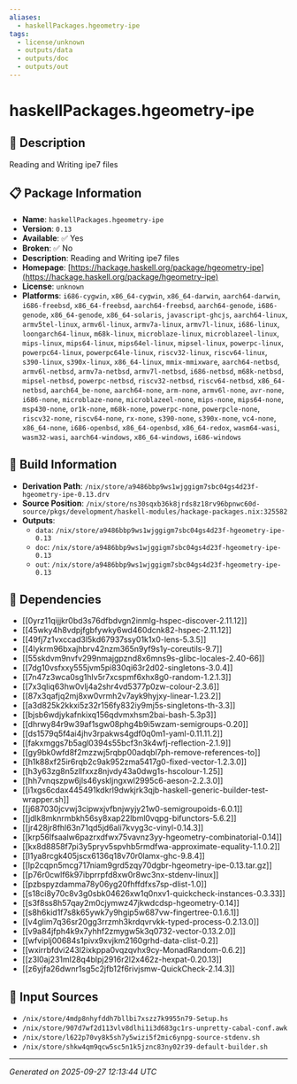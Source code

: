 ```yaml
---
aliases:
  - haskellPackages.hgeometry-ipe
tags:
  - license/unknown
  - outputs/data
  - outputs/doc
  - outputs/out
---
```


# haskellPackages.hgeometry-ipe

## 📝 Description

Reading and Writing ipe7 files

## 📋 Package Information

- **Name**: `haskellPackages.hgeometry-ipe`
- **Version**: `0.13`
- **Available**: ✅ Yes
- **Broken**: ✅ No
- **Description**: Reading and Writing ipe7 files
- **Homepage**: [https://hackage.haskell.org/package/hgeometry-ipe](https://hackage.haskell.org/package/hgeometry-ipe)
- **License**: `unknown`
- **Platforms**: `i686-cygwin`, `x86_64-cygwin`, `x86_64-darwin`, `aarch64-darwin`, `i686-freebsd`, `x86_64-freebsd`, `aarch64-freebsd`, `aarch64-genode`, `i686-genode`, `x86_64-genode`, `x86_64-solaris`, `javascript-ghcjs`, `aarch64-linux`, `armv5tel-linux`, `armv6l-linux`, `armv7a-linux`, `armv7l-linux`, `i686-linux`, `loongarch64-linux`, `m68k-linux`, `microblaze-linux`, `microblazeel-linux`, `mips-linux`, `mips64-linux`, `mips64el-linux`, `mipsel-linux`, `powerpc-linux`, `powerpc64-linux`, `powerpc64le-linux`, `riscv32-linux`, `riscv64-linux`, `s390-linux`, `s390x-linux`, `x86_64-linux`, `mmix-mmixware`, `aarch64-netbsd`, `armv6l-netbsd`, `armv7a-netbsd`, `armv7l-netbsd`, `i686-netbsd`, `m68k-netbsd`, `mipsel-netbsd`, `powerpc-netbsd`, `riscv32-netbsd`, `riscv64-netbsd`, `x86_64-netbsd`, `aarch64_be-none`, `aarch64-none`, `arm-none`, `armv6l-none`, `avr-none`, `i686-none`, `microblaze-none`, `microblazeel-none`, `mips-none`, `mips64-none`, `msp430-none`, `or1k-none`, `m68k-none`, `powerpc-none`, `powerpcle-none`, `riscv32-none`, `riscv64-none`, `rx-none`, `s390-none`, `s390x-none`, `vc4-none`, `x86_64-none`, `i686-openbsd`, `x86_64-openbsd`, `x86_64-redox`, `wasm64-wasi`, `wasm32-wasi`, `aarch64-windows`, `x86_64-windows`, `i686-windows`

## 🔧 Build Information

- **Derivation Path**: `/nix/store/a9486bbp9ws1wjggigm7sbc04gs4d23f-hgeometry-ipe-0.13.drv`
- **Source Position**: `/nix/store/ns30sqxb36k8jrds8z18rv96bpnwc60d-source/pkgs/development/haskell-modules/hackage-packages.nix:325582`
- **Outputs**:
  - `data`:  `/nix/store/a9486bbp9ws1wjggigm7sbc04gs4d23f-hgeometry-ipe-0.13`
  - `doc`:  `/nix/store/a9486bbp9ws1wjggigm7sbc04gs4d23f-hgeometry-ipe-0.13`
  - `out`:  `/nix/store/a9486bbp9ws1wjggigm7sbc04gs4d23f-hgeometry-ipe-0.13`

## 🔗 Dependencies

- [[0yrz11qijjkr0bd3s76dfbdvgn2inmlg-hspec-discover-2.11.12]]
- [[45wky4h8vdpjfgbfywky6wd460dcnk82-hspec-2.11.12]]
- [[49fj7z1vxccad3l5kd67937ssy01k1x0-lens-5.3.5]]
- [[4lykrm96bxajhbrv42nzm365n9yf9s1y-coreutils-9.7]]
- [[55skdvm9nvfv299nmajgpznd8x6mns9s-glibc-locales-2.40-66]]
- [[7dg10vsfxxy555jvm5pi830qi63r2d02-singletons-3.0.4]]
- [[7n47z3wca0sg1hlv5r7xcspmf6xhx8g0-random-1.2.1.3]]
- [[7x3qliq63hw0vlj4a2shr4vd5377p0zw-colour-2.3.6]]
- [[87x3qafjq2mj8xw0vrmh2v7ayk9hyjxy-linear-1.23.2]]
- [[a3d825k2kkxi5z32r156fy832iy9mj5s-singletons-th-3.3]]
- [[bjsb6wdjykafnkixq156qdvmxhsm2bai-bash-5.3p3]]
- [[dhrwy84r9w39af1sgw08phg4b9i5wzam-semigroups-0.20]]
- [[ds1579q5f4ai4jhv3rpakws4gdf0q0m1-yaml-0.11.11.2]]
- [[fakxmggs7b5agl0394s55bcf3n3k4wfj-reflection-2.1.9]]
- [[gy9bk0wfd8f2mzzwj5rqbp00adqbl7ph-remove-references-to]]
- [[h1k88xf25ir6rqb2c9ak952zma5417g0-fixed-vector-1.2.3.0]]
- [[h3y63zg8n5zllfxxz8njvdy43a0dwg1s-hscolour-1.25]]
- [[hh7vnqszpw6jls46yskljngxwl2995c6-aeson-2.2.3.0]]
- [[i1xgs6cdax445491kdkrl9dwkjrk3qjb-haskell-generic-builder-test-wrapper.sh]]
- [[j687030jcvwj3cipwxjvfbnjwyjy21w0-semigroupoids-6.0.1]]
- [[jdlk8mknrmbkh56sy8xap22lbml0vqpg-bifunctors-5.6.2]]
- [[jr428jr8fhl63n71qd5jd6ali7kvyg3c-vinyl-0.14.3]]
- [[krp56lfsaalw6pazrxdfwx75vavnz3yy-hgeometry-combinatorial-0.14]]
- [[kx8d8858f7pi3y5pryv5spvhb5rmdfwa-approximate-equality-1.1.0.2]]
- [[l1ya8rcgk405jscx6136q18v70r0lamx-ghc-9.8.4]]
- [[lp2cqpn5mcg717niam9grd5zqy70dgbr-hgeometry-ipe-0.13.tar.gz]]
- [[p76r0cwlf6k97ibprrpfd8xw0r8wc3nx-stdenv-linux]]
- [[pzbspyzdamma78y06yg20fhffdfxs7sp-dlist-1.0]]
- [[s18ci8y70c8v3g0sbk04626xw1q0nxv1-quickcheck-instances-0.3.33]]
- [[s3f8ss8h57qay2m0cjymwz47jkwdcdsp-hgeometry-0.14]]
- [[s8h6kid1f7s8k65ywk7y9hgip5w687vw-fingertree-0.1.6.1]]
- [[v4glim7q36sr20gg3rrzmh3krdqvrvkk-typed-process-0.2.13.0]]
- [[v9a84jfph4k9x7yhhf2zmygw5k3q0732-vector-0.13.2.0]]
- [[wfviplj00684s1pivx9xvjkm2160grhd-data-clist-0.2]]
- [[wxirrbfdvi243l2ixkppa0vqzqvhx9cy-MonadRandom-0.6.2]]
- [[z3l0aj231ml28q4blpj2916r2l2x462z-hexpat-0.20.13]]
- [[z6yjfa26dwnr1sg5c2jfb12f6rivjsmw-QuickCheck-2.14.3]]

## 📁 Input Sources

- `/nix/store/4mdp8nhyfddh7bllbi7xszz7k9955n79-Setup.hs`
- `/nix/store/907d7wf2d113vlv8dlhi1i3d683gc1rs-unpretty-cabal-conf.awk`
- `/nix/store/l622p70vy8k5sh7y5wizi5f2mic6ynpg-source-stdenv.sh`
- `/nix/store/shkw4qm9qcw5sc5n1k5jznc83ny02r39-default-builder.sh`

---
*Generated on 2025-09-27 12:13:44 UTC*
